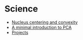 # Science 
- [ Nucleus centering and convexity ](pages/science/centering.md) 
- [ A minimal introduction to PCA ](pages/science/pca.md) 
- [ Projects ](pages/science/projects.md) 

